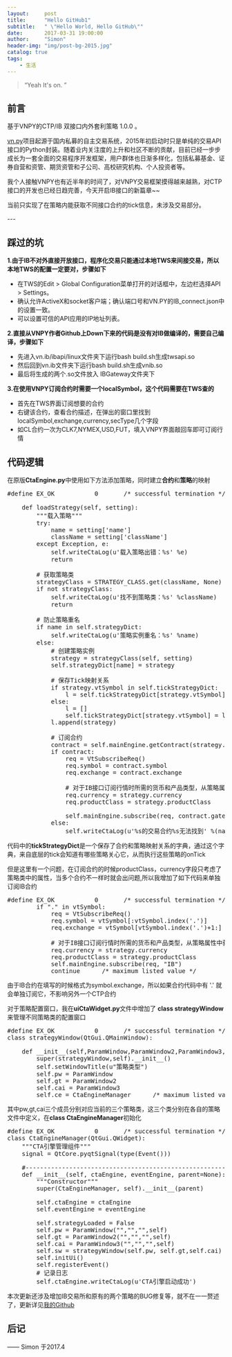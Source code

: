 ```yaml
---
layout:     post
title:      "Hello GitHub1"
subtitle:   " \"Hello World, Hello GitHub\""
date:       2017-03-31 19:00:00
author:     "Simon"
header-img: "img/post-bg-2015.jpg"
catalog: true
tags:
    - 生活
---
```


> “Yeah It's on. ”



## 前言


基于VNPY的CTP/IB 双接口内外套利策略 1.0.0 。

<a href="https://github.com/vnpy/vnpy">vn.py</a>项目起源于国内私募的自主交易系统，2015年初启动时只是单纯的交易API接口的Python封装。随着业内关注度的上升和社区不断的贡献，目前已经一步步成长为一套全面的交易程序开发框架，用户群体也日渐多样化，包括私募基金、证券自营和资管、期货资管和子公司、高校研究机构、个人投资者等。

我个人接触VNPY也有近半年的时间了，对VNPY交易框架摸得越来越熟，对CTP接口的开发也已经日趋完善，今天开启IB接口的新篇章~~

当前只实现了在策略内能获取不同接口合约的tick信息，未涉及交易部分。

<p id = "build"></p>
---

## 踩过的坑

	
**1.由于IB不对外直接开放接口，程序化交易只能通过本地TWS来间接交易，所以本地TWS的配置一定要对，步骤如下**
* 在TWS的Edit > Global Configuration菜单打开的对话框中，左边栏选择API > Settings。
* 确认允许ActiveX和socket客户端；确认端口号和VN.PY的IB_connect.json中的设置一致。
* 可以设置可信的API应用的IP地址列表。


**2.直接从VNPY作者Github上Down下来的代码是没有对IB做编译的，需要自己编译，步骤如下**
* 先进入vn.ib/ibapi/linux文件夹下运行bash build.sh生成twsapi.so
* 然后回到vn.ib文件夹下运行bash build.sh生成vnib.so
* 最后将生成的两个.so文件放入 IBGateway文件夹下


**3.在使用VNPY订阅合约时需要一个localSymbol，这个代码需要在TWS查的**
* 首先在TWS界面订阅想要的合约
* 右键该合约，查看合约描述，在弹出的窗口里找到localSymbol,exchange,currency,secType几个字段
* 如CL合约一次为CLK7,NYMEX,USD,FUT，填入VNPY界面敲回车即可订阅行情

## 代码逻辑

在原版**CtaEngine.py**中使用如下方法添加策略，同时建立**合约**和**策略**的映射
	
<pre class="python" name="code">#define EX_OK           0       /* successful termination */

    def loadStrategy(self, setting):
        """载入策略"""
        try:
            name = setting['name']
            className = setting['className']
        except Exception, e:
            self.writeCtaLog(u'载入策略出错：%s' %e)
            return
        
        # 获取策略类
        strategyClass = STRATEGY_CLASS.get(className, None)
        if not strategyClass:
            self.writeCtaLog(u'找不到策略类：%s' %className)
            return
        
        # 防止策略重名
        if name in self.strategyDict:
            self.writeCtaLog(u'策略实例重名：%s' %name)
        else:
            # 创建策略实例
            strategy = strategyClass(self, setting)  
            self.strategyDict[name] = strategy
            
            # 保存Tick映射关系
            if strategy.vtSymbol in self.tickStrategyDict:
                l = self.tickStrategyDict[strategy.vtSymbol]
            else:
                l = []
                self.tickStrategyDict[strategy.vtSymbol] = l
            l.append(strategy)
            
            # 订阅合约
            contract = self.mainEngine.getContract(strategy.vtSymbol)
            if contract:
                req = VtSubscribeReq()
                req.symbol = contract.symbol
                req.exchange = contract.exchange
                
                # 对于IB接口订阅行情时所需的货币和产品类型，从策略属性中获取
                req.currency = strategy.currency
                req.productClass = strategy.productClass
                
                self.mainEngine.subscribe(req, contract.gatewayName)
            else:
                self.writeCtaLog(u'%s的交易合约%s无法找到' %(name, strategy.vtSymbol))      /* maximum listed value */</pre>
代码中的**tickStrategyDict**是一个保存了合约和策略映射关系的字典，通过这个字典，来自底层的tick会知道有哪些策略关心它，从而执行这些策略的onTick

但是这里有一个问题，在订阅合约的时候productClass，currency字段只考虑了策略类中的属性，当多个合约不一样时就会出问题,所以我增加了如下代码来单独订阅IB合约

<pre class="python" name="code">#define EX_OK           0       /* successful termination */
		if "." in vtSymbol:
			req = VtSubscribeReq()
			req.symbol = vtSymbol[:vtSymbol.index('.')]
			req.exchange = vtSymbol[vtSymbol.index('.')+1:]
                
			# 对于IB接口订阅行情时所需的货币和产品类型，从策略属性中获取
			req.currency = strategy.currency
			req.productClass = strategy.productClass
			self.mainEngine.subscribe(req, "IB")
		    continue      /* maximum listed value */</pre>
由于IB合约在填写的时候格式为symbol.exchange，所以如果合约代码中有 '.' 就会单独订阅它，不影响另外一个CTP合约


对于策略配置窗口，我在**uiCtaWidget.py**文件中增加了 **class strategyWindow**来管理不同策略类的配置窗口
<pre class="python" name="code">#define EX_OK           0       /* successful termination */
class strategyWindow(QtGui.QMainWindow):

    def __init__(self,ParamWindow,ParamWindow2,ParamWindow3,CtaEngineManager=None):
		super(strategyWindow,self).__init__()
		self.setWindowTitle(u"策略类型")
		self.pw = ParamWindow
		self.gt = ParamWindow2
		self.cai = ParamWindow3
		self.ce = CtaEngineManager      /* maximum listed value */</pre>

其中pw,gt,cai三个成员分别对应当前的三个策略类，这三个类分别在各自的策略文件中定义，在**class CtaEngineManager**初始化
<pre class="python" name="code">#define EX_OK           0       /* successful termination */
class CtaEngineManager(QtGui.QWidget):
    """CTA引擎管理组件"""
    signal = QtCore.pyqtSignal(type(Event()))

    #----------------------------------------------------------------------
    def __init__(self, ctaEngine, eventEngine, parent=None):
        """Constructor"""
        super(CtaEngineManager, self).__init__(parent)
        
        self.ctaEngine = ctaEngine
        self.eventEngine = eventEngine
        
        self.strategyLoaded = False
		self.pw = ParamWindow("","","",self)
		self.gt = ParamWindow2("","","",self)
		self.cai = ParamWindow3("","","",self)
        self.sw = strategyWindow(self.pw, self.gt,self.cai)
        self.initUi()
        self.registerEvent()
        # 记录日志
        self.ctaEngine.writeCtaLog(u'CTA引擎启动成功')            /* maximum listed value */</pre>


本次更新还涉及增加IB交易所和原有的两个策略的BUG修复等，就不在一一赘述了，更新详见<a href="https://github.com/SimonZgx/vnTrader">我的Github</a>
			
## 后记


—— Simon 于2017.4


